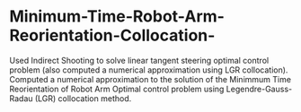 # Minimum-Time-Robot-Arm-Reorientation-Collocation-
Used Indirect Shooting to solve linear tangent steering optimal control problem (also computed a numerical approximation using LGR collocation). Computed a numerical approximation to the solution of the Minimmum Time Reorientation of Robot Arm Optimal control problem using Legendre-Gauss-Radau (LGR) collocation method.
